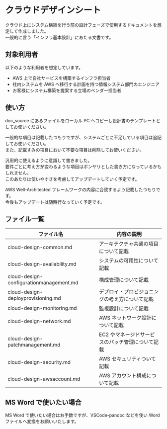 # クラウドデザインシート
クラウド上にシステム構築を行う前の設計フェーズで使用するドキュメントを想定して作成しました。  
一般的に言う「インフラ基本設計」にあたる文書です。  

## 対象利用者
以下のような利用者を想定しています。  

* AWS 上で自社サービスを構築するインフラ担当者
* 社内システムを AWS へ移行する計画を持つ情報システム部門のエンジニア
* お客様にシステム構築を提案する立場のベンダー担当者


## 使い方
doc_source にあるファイルをローカル PC へコピーし設計書のテンプレートとしてお使いください。  

一般的な項目は記載したつもりですが、システムごとに不足している項目は追記してお使いください。  
また、記載すみの項目において不要な項目は削除してお使いください。  

汎用的に使えるように意識して書きました。  
要件ごとに考え方が変わるような項目はボンヤリとした書き方になっているかもしれません。  
このあたりは使いやすさを考慮してアップデートしていく予定です。  

AWS Well-Architected フレームワークの内容に合致するよう記載したつもりです。  
今後もアップデートは随時行なっていく予定です。  

## ファイル一覧

|ファイル名|内容の説明|
|---|---|
|cloud-design-common.md|アーキテクチャ共通の項目について記載|
|cloud-design-availability.md|システムの可用性について記載|
|cloud-design-configurationmanagement.md|構成管理について記載|
|cloud-design-deployprovisioning.md|デプロイ・プロビジョニングの考え方について記載|
|cloud-design-monitoring.md|監視設計について記載|
|cloud-design-network.md|AWS ネットワーク設計について記載|
|cloud-design-patchmanagement.md|EC2 やマネージドサービスのパッチ管理について記載|
|cloud-design-security.md|AWS セキュリティついて記載|
|cloud-design-awsaccount.md|AWS アカウント構成について記載|


## MS Word で使いたい場合
MS Word で使いたい場合はお手数ですが、VSCode-pandoc などを使い Word ファイルへ変換をお願いいたします。  


